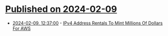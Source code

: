 # [Published on 2024-02-09](index.md)

* [2024-02-09, 12:37:00](https://soylentnews.org/article.pl?sid=24/02/07/1613229&from=rss) - [IPv4 Address Rentals To Mint Millions Of Dollars For AWS](https://soylentnews.org/article.pl?sid=24/02/07/1613229&from=rss)
